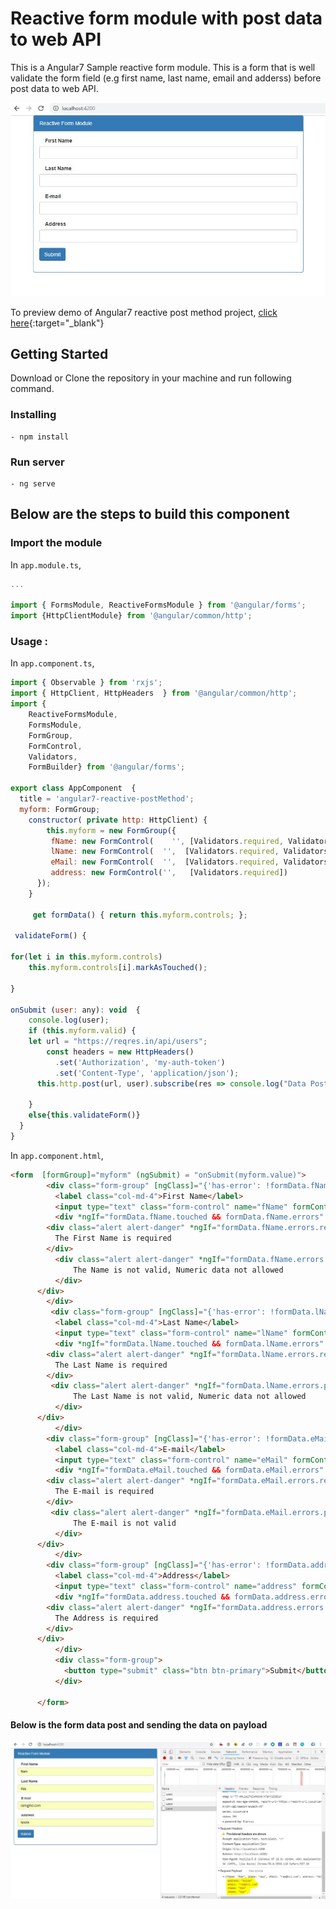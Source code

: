 # Reactive form module with post data to web API

This is a Angular7 Sample reactive form module. This is a form that is well validate the form field (e.g first name, last name, email and adderss) before post data to web API.

<p align="center">
    <img  alt="Angular7-reactive-postMethod" src="img/reactive-postMethod.JPG" class="img-responsive">
</p>

To preview demo of Angular7 reactive post method project, [click here](https://angular-reactiveform-post-method.stackblitz.io){:target="_blank"}


## Getting Started
Download  or Clone the repository in your machine and run following command.

### Installing
    - npm install

### Run server
    - ng serve

## Below are the steps to build this component


### Import the module

In `app.module.ts`,

```javascript
...

import { FormsModule, ReactiveFormsModule } from '@angular/forms';
import {HttpClientModule} from '@angular/common/http';


```

### Usage : 

In `app.component.ts`,

```javascript
import { Observable } from 'rxjs'; 
import { HttpClient, HttpHeaders  } from '@angular/common/http';
import { 
	ReactiveFormsModule,
    FormsModule,
    FormGroup,
    FormControl,
    Validators,
    FormBuilder} from '@angular/forms';

export class AppComponent  {
  title = 'angular7-reactive-postMethod';
  myform: FormGroup;	  
    constructor( private http: HttpClient) {
    	this.myform = new FormGroup({
         fName: new FormControl(	'',	[Validators.required, Validators.pattern('^[a-zA-Z]{2,15}$')]),
         lName: new FormControl(  '',  [Validators.required, Validators.pattern('^[a-zA-Z]{2,15}$')]),
         eMail: new FormControl(  '',  [Validators.required, Validators.pattern('^.+@.+\..+$')]),
         address: new FormControl('', 	[Validators.required])
      });  
  	}

  	 get formData() { return this.myform.controls; };
  
 validateForm() { 

for(let i in this.myform.controls)
    this.myform.controls[i].markAsTouched();

}

onSubmit (user: any): void  {
	console.log(user);    
    if (this.myform.valid) {
    let url = "https://reqres.in/api/users";     
        const headers = new HttpHeaders()
          .set('Authorization', 'my-auth-token')
          .set('Content-Type', 'application/json');
      this.http.post(url, user).subscribe(res => console.log("Data Post Done"));
    
	}
	else{this.validateForm()}
  }
}

```


In `app.component.html`,

```html
<form  [formGroup]="myform" (ngSubmit) = "onSubmit(myform.value)">
        <div class="form-group" [ngClass]="{'has-error': !formData.fName.valid && formData.fName.touched}">
          <label class="col-md-4">First Name</label>
          <input type="text" class="form-control" name="fName" formControlName="fName" />
          <div *ngIf="formData.fName.touched && formData.fName.errors" style="margin-top:10px">
        <div class="alert alert-danger" *ngIf="formData.fName.errors.required">
          The First Name is required
        </div>     
          <div class="alert alert-danger" *ngIf="formData.fName.errors.pattern">
              The Name is not valid, Numeric data not allowed
          </div>          
      </div>
        </div>
         <div class="form-group" [ngClass]="{'has-error': !formData.lName.valid && formData.lName.touched}">
          <label class="col-md-4">Last Name</label>
          <input type="text" class="form-control" name="lName" formControlName="lName"/>
          <div *ngIf="formData.lName.touched && formData.lName.errors" style="margin-top:10px">
        <div class="alert alert-danger" *ngIf="formData.lName.errors.required">
          The Last Name is required
        </div>
         <div class="alert alert-danger" *ngIf="formData.lName.errors.pattern">
              The Last Name is not valid, Numeric data not allowed
          </div>
      </div>
          </div>
        <div class="form-group" [ngClass]="{'has-error': !formData.eMail.valid && formData.eMail.touched}">
          <label class="col-md-4">E-mail</label>
          <input type="text" class="form-control" name="eMail" formControlName="eMail"/>
          <div *ngIf="formData.eMail.touched && formData.eMail.errors" style="margin-top:10px">
        <div class="alert alert-danger" *ngIf="formData.eMail.errors.required">
          The E-mail is required
        </div>
         <div class="alert alert-danger" *ngIf="formData.eMail.errors.pattern">
              The E-mail is not valid
          </div>
      </div>
          </div> 
        <div class="form-group" [ngClass]="{'has-error': !formData.address.valid && formData.address.touched}">
          <label class="col-md-4">Address</label>
          <input type="text" class="form-control" name="address" formControlName="address"/>
          <div *ngIf="formData.address.touched && formData.address.errors" style="margin-top:10px">
        <div class="alert alert-danger" *ngIf="formData.address.errors.required">
          The Address is required
        </div>         
      </div>
          </div>
          <div class="form-group">
            <button type="submit" class="btn btn-primary">Submit</button>
          </div>          
      
      </form>
```

#### Below is  the form data post and sending the data on payload
<p align="center">
    <img  alt="Angular7-reactive-postData" src="img/reactive-postData.JPG" class="img-responsive">
</p>
